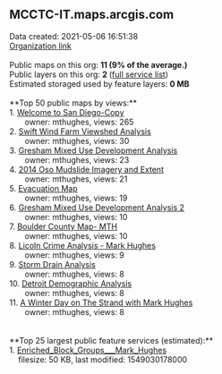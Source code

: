 <h2>MCCTC-IT.maps.arcgis.com</h2> Data created: 2021-05-06 16:51:38 <br /><a target='new' href='https://MCCTC-IT.maps.arcgis.com'>Organization link</a><br /><br />Public maps on this org: <b>11 (9% of the average.)</b><br />Public layers on this org: <b>2 </b>(<a target='new' href='https://services.arcgis.com/Gw594JZqMStaCGDA/ArcGIS/rest/services'>full service list</a>)<br />Estimated storaged used by feature layers: <b>0 MB</b><br /><br />**Top 50 public maps by views:**<br />  1. <a target='new' href='https://www.arcgis.com/home/item.html?id=de7064f65de4472fb006f6f3b0671da0'>Welcome to San Diego-Copy</a> <br />  &nbsp;&nbsp;&nbsp;&nbsp; &nbsp;&nbsp;owner: mthughes, views: 265<br />  2. <a target='new' href='https://www.arcgis.com/home/item.html?id=fa2f9692e58c4d31a327268abfa94751'>Swift Wind Farm Viewshed Analysis</a> <br />  &nbsp;&nbsp;&nbsp;&nbsp; &nbsp;&nbsp;owner: mthughes, views: 30<br />  3. <a target='new' href='https://www.arcgis.com/home/item.html?id=933fbaff6cf24df49c7caec5bde7e44a'>Gresham Mixed Use Development Analysis</a> <br />  &nbsp;&nbsp;&nbsp;&nbsp; &nbsp;&nbsp;owner: mthughes, views: 23<br />  4. <a target='new' href='https://www.arcgis.com/home/item.html?id=090eaedb6c4246eda16eb3782a03e29d'>2014 Oso Mudslide Imagery and Extent</a> <br />  &nbsp;&nbsp;&nbsp;&nbsp; &nbsp;&nbsp;owner: mthughes, views: 21<br />  5. <a target='new' href='https://www.arcgis.com/home/item.html?id=57bde50173aa4f0282ddad609426161f'>Evacuation Map</a> <br />  &nbsp;&nbsp;&nbsp;&nbsp; &nbsp;&nbsp;owner: mthughes, views: 19<br />  6. <a target='new' href='https://www.arcgis.com/home/item.html?id=50e3f6c0f3a64ac5868aa0b4f3b754c8'>Gresham Mixed Use Development Analysis 2</a> <br />  &nbsp;&nbsp;&nbsp;&nbsp; &nbsp;&nbsp;owner: mthughes, views: 10<br />  7. <a target='new' href='https://www.arcgis.com/home/item.html?id=0b703f897140489cb25aee8f462e466c'>Boulder County Map- MTH</a> <br />  &nbsp;&nbsp;&nbsp;&nbsp; &nbsp;&nbsp;owner: mthughes, views: 10<br />  8. <a target='new' href='https://www.arcgis.com/home/item.html?id=7dc79aba3053446596278544f1551d56'>Licoln Crime Analysis - Mark Hughes</a> <br />  &nbsp;&nbsp;&nbsp;&nbsp; &nbsp;&nbsp;owner: mthughes, views: 9<br />  9. <a target='new' href='https://www.arcgis.com/home/item.html?id=e0d89af9789c4841913717abab61cbb5'>Storm Drain Analysis</a> <br />  &nbsp;&nbsp;&nbsp;&nbsp; &nbsp;&nbsp;owner: mthughes, views: 8<br />  10. <a target='new' href='https://www.arcgis.com/home/item.html?id=504367311990467da275020820d13d06'>Detroit Demographic Analysis</a> <br />  &nbsp;&nbsp;&nbsp;&nbsp; &nbsp;&nbsp;owner: mthughes, views: 8<br />  11. <a target='new' href='https://www.arcgis.com/home/item.html?id=3c5d5c7f73db4e79a12f249b64f4ca43'>A Winter Day on The Strand with Mark Hughes
</a> <br />  &nbsp;&nbsp;&nbsp;&nbsp; &nbsp;&nbsp;owner: mthughes, views: 8<br /><br /><br />**Top 25 largest public feature services (estimated):**<br /> 1. <a target='new' href='https://www.arcgis.com/home/item.html?id=d79dd08442424e19b6931de776d6a871'>Enriched_Block_Groups___Mark_Hughes</a><br /> &nbsp;&nbsp;&nbsp;&nbsp;filesize: 50 KB, last modified: 1549030178000<br />